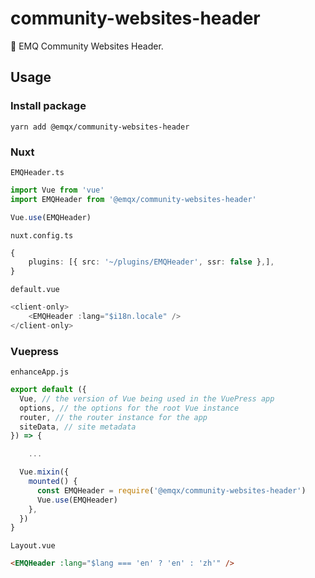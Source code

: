 # community-websites-header

🌌 EMQ Community Websites Header.

## Usage

### Install package

```shell
yarn add @emqx/community-websites-header
```

### Nuxt

`EMQHeader.ts`

```ts
import Vue from 'vue'
import EMQHeader from '@emqx/community-websites-header'

Vue.use(EMQHeader)
```

`nuxt.config.ts`

```ts
{
    plugins: [{ src: '~/plugins/EMQHeader', ssr: false },],
}
```

`default.vue`

```ts
<client-only>
    <EMQHeader :lang="$i18n.locale" />
</client-only>
```

### Vuepress

`enhanceApp.js`

```js
export default ({
  Vue, // the version of Vue being used in the VuePress app
  options, // the options for the root Vue instance
  router, // the router instance for the app
  siteData, // site metadata
}) => {

    ...

  Vue.mixin({
    mounted() {
      const EMQHeader = require('@emqx/community-websites-header')
      Vue.use(EMQHeader)
    },
  })
}
```

`Layout.vue`

```html
<EMQHeader :lang="$lang === 'en' ? 'en' : 'zh'" />
```

